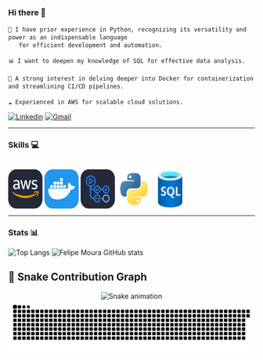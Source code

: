 ### Hi there  👋 

    🐍 I have prior experience in Python, recognizing its versatility and power as an indispensable language
       for efficient development and automation.

    📊 I want to deepen my knowledge of SQL for effective data analysis.

    🐳 A strong interest in delving deeper into Docker for containerization and streamlining CI/CD pipelines.

    ☁️ Experienced in AWS for scalable cloud solutions.

[![Linkedin](https://img.shields.io/badge/LinkedIn-0077B5?style=for-the-badge&logo=linkedin&logoColor=white)](https://www.linkedin.com/in/felipe-moura-76a239248/)
[![Gmail](https://img.shields.io/badge/Gmail-D14836?style=for-the-badge&logo=gmail&logoColor=white)](mailto:felipemoura.unifor@gmail.com) 

-------------------------
### Skills 💻
<div style="display: inline_block"><br>
  <img align="center" alt="Felipe-AWS" height="80" width="70" src="https://github.com/tandpfun/skill-icons/blob/65dea6c4eaca7da319e552c09f4cf5a9a8dab2c8/icons/AWS-Dark.svg">
  <img align="center" alt="Felipe-Docker" 
  height="80" width="70" src="https://github.com/tandpfun/skill-icons/blob/main/icons/Docker.svg">
 <img align="center" alt="Felipe-GitHubActions" 
  height="80" width="70" src="https://github.com/tandpfun/skill-icons/blob/main/icons/GithubActions-Dark.svg">  
  <img align="center" alt="Felipe-Python" 
  height="80" width="70" src="https://raw.githubusercontent.com/devicons/devicon/master/icons/python/python-original.svg">
  <img align="center" alt="Felipe-MySQL" 
  height="80" width="70" src="https://github.com/devicons/devicon/blob/6910f0503efdd315c8f9b858234310c06e04d9c0/icons/azuresqldatabase/azuresqldatabase-original.svg">

 


</div>

------------------------ 
### Stats 📊
![Top Langs](https://github-readme-stats.vercel.app/api/top-langs/?username=felipemoura11&layout=compact&theme=holi)
![Felipe Moura GitHub stats](https://github-readme-stats.vercel.app/api?username=felipemoura11&show_icons=true&theme=holi) 

## 🐍 Snake Contribution Graph

<div align="center">
  <img src="https://raw.githubusercontent.com/felipemoura11/felipemoura11/output/snake.svg" alt="Snake animation" />
</div>

<picture align="center">
  <source media="(prefers-color-scheme: dark)" srcset="https://raw.githubusercontent.com/felipemoura11/felipemoura11/output/github-contribution-grid-snake-dark.svg">
  <source media="(prefers-color-scheme: light)" srcset="https://raw.githubusercontent.com/felipemoura11/felipemoura11/output/github-contribution-grid-snake-dark.svg">
  <img align="center" alt="github contribution grid snake animation" src="https://raw.githubusercontent.com/felipemoura11/felipemoura11/output/github-contribution-grid-snake.svg">
</picture>
